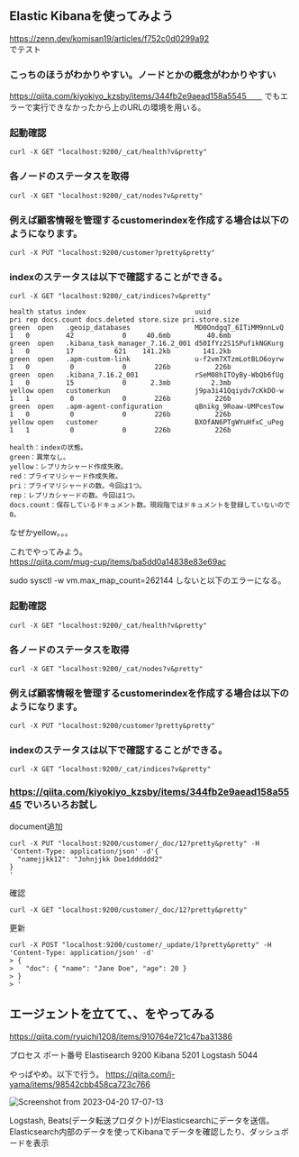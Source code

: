 ## Elastic Kibanaを使ってみよう  
https://zenn.dev/komisan19/articles/f752c0d0299a92  
でテスト  

### こっちのほうがわかりやすい。ノードとかの概念がわかりやすい  
https://qiita.com/kiyokiyo_kzsby/items/344fb2e9aead158a5545　　
でもエラーで実行できなかったから上のURLの環境を用いる。  

### 起動確認  
```
curl -X GET "localhost:9200/_cat/health?v&pretty"
```

### 各ノードのステータスを取得  
```
curl -X GET "localhost:9200/_cat/nodes?v&pretty"
```


### 例えば顧客情報を管理するcustomerindexを作成する場合は以下のようになります。  
```
curl -X PUT "localhost:9200/customer?pretty&pretty"
```

### indexのステータスは以下で確認することができる。  
```
curl -X GET "localhost:9200/_cat/indices?v&pretty"
```

```
health status index                           uuid                   pri rep docs.count docs.deleted store.size pri.store.size
green  open   .geoip_databases                MD0OndgqT_6ITiMM9nnLvQ   1   0         42            0     40.6mb         40.6mb
green  open   .kibana_task_manager_7.16.2_001 d50IfYz2S1SPufikNGKurg   1   0         17          621    141.2kb        141.2kb
green  open   .apm-custom-link                u-f2vm7XTzmLotBLO6oyrw   1   0          0            0       226b           226b
green  open   .kibana_7.16.2_001              rSeM08hITOyBy-WbQb6fUg   1   0         15            0      2.3mb          2.3mb
yellow open   customerkun                     j9pa3i41Qqiydv7cKkDO-w   1   1          0            0       226b           226b
green  open   .apm-agent-configuration        qBnikg_9Roaw-UMPcesTow   1   0          0            0       226b           226b
yellow open   customer                        BXOfAN6PTgWYuHfxC_uPeg   1   1          0            0       226b           226b
```

```
health：indexの状態。
green：異常なし。
yellow：レプリカシャード作成失敗。
red：プライマリシャード作成失敗。
pri：プライマリシャードの数。今回は1つ。
rep：レプリカシャードの数。今回は1つ。
docs.count：保存しているドキュメント数。現段階ではドキュメントを登録していないので0。
```

なぜかyellow。。。  


これでやってみよう。  
https://qiita.com/mug-cup/items/ba5dd0a14838e83e69ac  

sudo sysctl -w vm.max_map_count=262144
しないと以下のエラーになる。


### 起動確認  
```
curl -X GET "localhost:9200/_cat/health?v&pretty"
```

### 各ノードのステータスを取得  
```
curl -X GET "localhost:9200/_cat/nodes?v&pretty"
```


### 例えば顧客情報を管理するcustomerindexを作成する場合は以下のようになります。  
```
curl -X PUT "localhost:9200/customer?pretty&pretty"
```

### indexのステータスは以下で確認することができる。  
```
curl -X GET "localhost:9200/_cat/indices?v&pretty"
```

### https://qiita.com/kiyokiyo_kzsby/items/344fb2e9aead158a5545  でいろいろお試し

document追加  
```
curl -X PUT "localhost:9200/customer/_doc/12?pretty&pretty" -H 'Content-Type: application/json' -d'{
  "namejjkk12": "Johnjjkk Doe1dddddd2"
}
'
```
確認  
```
curl -X GET "localhost:9200/customer/_doc/12?pretty&pretty"
```


更新
```
curl -X POST "localhost:9200/customer/_update/1?pretty&pretty" -H 'Content-Type: application/json' -d'
> {
>   "doc": { "name": "Jane Doe", "age": 20 }
> }
> '

```



## エージェントを立てて、、をやってみる

https://qiita.com/ryuichi1208/items/910764e721c47ba31386

プロセス	ポート番号
Elastisearch	9200
Kibana	5201
Logstash	5044

やっぱやめ。以下で行う。
https://qiita.com/j-yama/items/98542cbb458ca723c766

![Screenshot from 2023-04-20 17-07-13](https://user-images.githubusercontent.com/58873037/233301722-1797e836-4b50-4f80-866e-0da74476150f.png)

Logstash, Beats(データ転送プロダクト)がElasticsearchにデータを送信。
Elasticsearch内部のデータを使ってKibanaでデータを確認したり、ダッシュボードを表示




